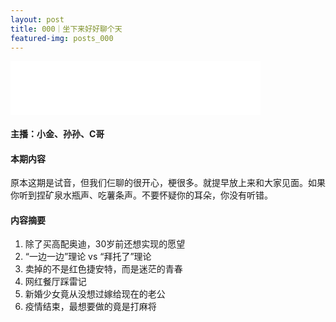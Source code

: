```yaml
---
layout: post
title: 000｜坐下来好好聊个天
featured-img: posts_000
---
```

<iframe frameborder="no" border="0" marginwidth="0" marginheight="0" width="400" height="86" src="//music.163.com/outchain/player?type=3&id=2067418951&auto=1&height=66"></iframe>


#### 主播：小金、孙孙、C哥


#### 本期内容

原本这期是试音，但我们仨聊的很开心，梗很多。就提早放上来和大家见面。如果你听到捏矿泉水瓶声、吃薯条声。不要怀疑你的耳朵，你没有听错。


#### 内容摘要

1. 除了买高配奥迪，30岁前还想实现的愿望
2. “一边一边”理论 vs “拜托了”理论
3. 卖掉的不是红色捷安特，而是迷茫的青春
4. 网红餐厅踩雷记
5. 新婚少女竟从没想过嫁给现在的老公
6. 疫情结束，最想要做的竟是打麻将

